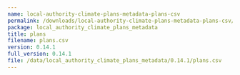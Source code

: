```yaml
---
name: local-authority-climate-plans-metadata-plans-csv
permalink: /downloads/local-authority-climate-plans-metadata-plans-csv/0_14_1
package: local_authority_climate_plans_metadata
title: plans
filename: plans.csv
version: 0.14.1
full_version: 0.14.1
file: /data/local_authority_climate_plans_metadata/0.14.1/plans.csv
---
```

